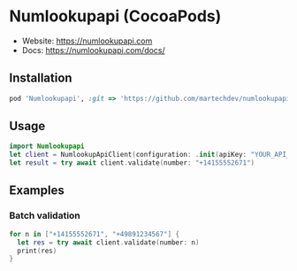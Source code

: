 # Numlookupapi (CocoaPods)

- Website: https://numlookupapi.com
- Docs: https://numlookupapi.com/docs/

## Installation
```ruby
pod 'Numlookupapi', :git => 'https://github.com/martechdev/numlookupapi-ios.git', :tag => '0.1.0'
```

## Usage
```swift
import Numlookupapi
let client = NumlookupApiClient(configuration: .init(apiKey: "YOUR_API_KEY"))
let result = try await client.validate(number: "+14155552671") 
```

## Examples

### Batch validation
```swift
for n in ["+14155552671", "+49891234567"] {
  let res = try await client.validate(number: n)
  print(res)
}
```
